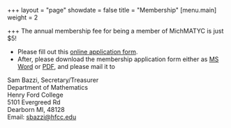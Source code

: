 +++
layout = "page"
showdate = false
title = "Membership"
[menu.main]
weight = 2

+++
The annual membership fee for being a member of MichMATYC is just $5! 

* Please fill out this [online application form](https://docs.google.com/forms/d/1BvfadG2g2hn7knYdHBIJDUH3ewkWLdBye-sJSbw9PEw). 
* After, please download the membership application form either as [MS Word](http://www.michmatyc.org/Membership%20Application%20form/memberform.doc) or [PDF](http://www.michmatyc.org/Membership%20Application%20form/memberform.pdf), and please mail it to

Sam Bazzi, Secretary/Treasurer<br>
Department of Mathematics<br>
Henry Ford College<br>
5101 Evergreed Rd<br>
Dearborn MI, 48128<br>
Email: [sbazzi@hfcc.edu](mailto:sbazzi@hfcc.edu)
